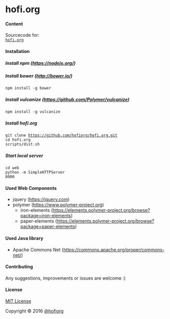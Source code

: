 hofi.org
========

#### Content

Sourcecode for: <br/>
<code>[hofi.org](http://www.hofi.org)</code><br/>

#### Installation

##### Install npm (https://nodejs.org/)
##### Install bower (http://bower.io/)

<code>npm install -g bower</code><br/>

##### Install vulcanize (https://github.com/Polymer/vulcanize)
<code>npm install -g vulcanize</code><br/>

##### Install hofi.org

<code>git clone https://github.com/hofiorg/hofi.org.git</code><br/>
<code>cd hofi.org</code><br/>
<code>scripts/dist.sh</code><br/>

##### Start local server

<code>cd web</code><br/>
<code>python -m SimpleHTTPServer 8000</code><br/>

#### Used Web Components

* jquery (https://jquery.com)
* polymer (https://www.polymer-project.org)
    * iron-elements (https://elements.polymer-project.org/browse?package=iron-elements)
    * paper-elements (https://elements.polymer-project.org/browse?package=paper-elements)

#### Used Java library

* Apache Commons Net (https://commons.apache.org/proper/commons-net/)

#### Contributing
Any suggestions, improvements or issues are welcome :)

#### License
[MIT License](http://opensource.org/licenses/MIT)

Copyright &copy; 2016 [@hofiorg](https://github.com/hofiorg)
